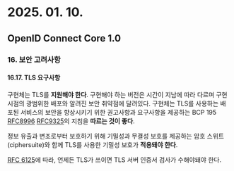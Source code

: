 # 2025. 01. 10.

## OpenID Connect Core 1.0

### 16. 보안 고려사항

#### 16.17. TLS 요구사항



구현체는 TLS를 **지원해야 한다**. 구현해야 하는 버전은 시간이 지남에 따라 다르며 구현 시점의 광범위한 배포와 알려진 보안 취약점에 달려있다. 구현체는 TLS를 사용하는 배포된 서비스의 보안을 향상시키기 위한 권고사항과 요구사항을 제공하는 BCP 195 [RFC8996][rfc-8996] [RFC9325][rfc-9325]의 지침을 **따르는 것이 좋다**.

정보 유출과 변조로부터 보호하기 위해 기밀성과 무결성 보호를 제공하는 암호 스위트(ciphersuite)와 함께 TLS를 사용한 기밀성 보호가 **적용돼야 한다**.

[RFC 6125][rfc-6125]에 따라, 언제든 TLS가 쓰이면 TLS 서버 인증서 검사가 수해야돼야 한다.



[rfc-8996]: https://www.rfc-editor.org/rfc/rfc8996.html
[rfc-9325]: https://www.rfc-editor.org/rfc/rfc9325.html
[rfc-6125]: https://www.rfc-editor.org/rfc/rfc6125.html